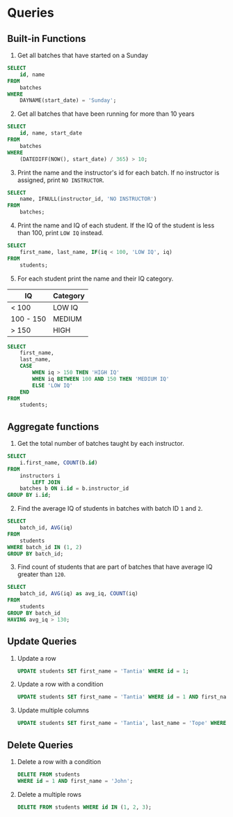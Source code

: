 # Queries

## Built-in Functions

1. Get all batches that have started on a Sunday

```sql
SELECT 
    id, name
FROM
    batches
WHERE
    DAYNAME(start_date) = 'Sunday';
```

2. Get all batches that have been running for more than 10 years

```sql
SELECT 
    id, name, start_date
FROM
    batches
WHERE
	(DATEDIFF(NOW(), start_date) / 365) > 10;
```
3. Print the name and the instructor's id for each batch. If no instructor is assigned, print `NO INSTRUCTOR`.

```sql
SELECT
    name, IFNULL(instructor_id, 'NO INSTRUCTOR')
FROM
    batches;
```

4. Print the name and IQ of each student. If the IQ of the student is less than 100, print `LOW IQ` instead.

```sql
SELECT 
    first_name, last_name, IF(iq < 100, 'LOW IQ', iq)
FROM
    students;
```

5. For each student print the name and their IQ category.

| IQ        | Category |
| --------- | -------- |
| < 100     | LOW IQ   |
| 100 - 150 | MEDIUM   |
| > 150     | HIGH     |

```sql
SELECT 
    first_name,
    last_name,
    CASE
        WHEN iq > 150 THEN 'HIGH IQ'
        WHEN iq BETWEEN 100 AND 150 THEN 'MEDIUM IQ'
        ELSE 'LOW IQ'
    END
FROM
    students;
```

## Aggregate functions

1. Get the total number of batches taught by each instructor.

```sql
SELECT 
    i.first_name, COUNT(b.id)
FROM
    instructors i
        LEFT JOIN
    batches b ON i.id = b.instructor_id
GROUP BY i.id;
```

2. Find the average IQ of students in batches with batch ID `1` and `2`.

```sql
SELECT 
    batch_id, AVG(iq)
FROM
    students
WHERE batch_id IN (1, 2)
GROUP BY batch_id;
```

3. Find count of students that are part of batches that have average IQ greater than `120`.

```sql
SELECT 
    batch_id, AVG(iq) as avg_iq, COUNT(iq)
FROM
    students
GROUP BY batch_id
HAVING avg_iq > 130;
```

## Update Queries

1. Update a row

    ```sql
    UPDATE students SET first_name = 'Tantia' WHERE id = 1;
    ```
2. Update a row with a condition

    ```sql
    UPDATE students SET first_name = 'Tantia' WHERE id = 1 AND first_name = 'John';
    ```

3. Update multiple columns

    ```sql
    UPDATE students SET first_name = 'Tantia', last_name = 'Tope' WHERE id = 1 AND first_name = 'John';
    ```

## Delete Queries

1. Delete a row with a condition
 
     ```sql
     DELETE FROM students
     WHERE id = 1 AND first_name = 'John';
     ```
 
2. Delete a multiple rows
 
     ```sql
     DELETE FROM students WHERE id IN (1, 2, 3);
     ```

